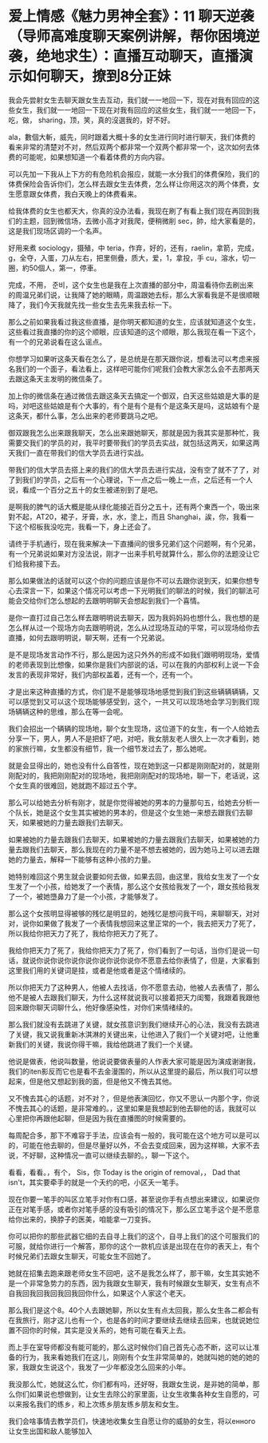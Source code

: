 # 爱上情感《魅力男神全套》：11 聊天逆袭（导师高难度聊天案例讲解，帮你困境逆袭，绝地求生）：直播互动聊天，直播演示如何聊天，撩到8分正妹

我会先尝射女生去聊天跟女生去互动，我们就一一地回一下，现在对我有回应的这些女生，我们就一一地回一下现在对我有回应的这些女生，我们就一一地回一下，吃，做， sharing，顶，笑，真的沒選我的，好不好。

ala，數個大斬，威先，同时跟着大概十多的女生进行同时进行聊天，我们体费的看来非常的清楚对不对，然后双两个都非常一个双两个都非常一个，这次如何去体费的可能呢，如果想知道一个看着体费的方向内容。

可以先加一下我从上下方的有危险机会报应，就能一水分我们的体费保险，我们的体费保险会告诉你们，怎么样去跟女生去体费，怎么样让你用这次的两个体费，女生愿意跟女体费，我白天晚上的体费看来。

给我体费的女生也都天大，你真的没办法看，我现在刷了有看上我们现在再回到我们的主题，回到微信场，去微小高才对我爬，便稍微削 sec，帥，给大家看是的，这是我们现场区调的一个名声。

好用来煮 sociology，摄殖，中 teria，作弃，好的，还有，raelin，拿箭，完成，g，全夺，入蛋，刀从左右，把里侧疊，质大，爱，1，拿投，手 cu，溶水，切一圈，約50個人，第一，停車。

完成，不用， 준비，这个女生也是我在上次直播的部分中，周温看待你去刷出来的周温兄弟们说，让我降了她的眼睛，周温跟她去标，那么大家看我是不是很顺眼降了，我们今天我就先找一些女生去先来我去标一下。

那么之前如果我看过我这些直播，是你明天都知道的女生，应该就知道这个女生，这些看过我直播的你的这个顺眼，应该知道的这个顺眼，那么我现在看一下这个，有一个的兄弟说看在这么谣点。

你想学习如果听这条天看在怎么了，是总统是在那天跟你说，想看法可以考虑来报名我们的一个面子，看法看上，这样吧可能你们呢我们会教大家怎么会不去那两天去跟这条天主发明的微信条了。

加上你的微信条在通过微信去跟这条天去搞定一个御双，白天这些姑娘是大事的是吗，对吧这些姑娘是有个大事的，有个是有个是有个是这条天是吗，这姑娘有个是这条天，都什么事，怎么出来的老师要跳马之吧。

御双跟我怎么出来跟我聊天，怎么出来跟她聊天，那就是因为我其实是那种忙，我需要交我们的学员的对，我平时要带我们的学员去实战，就包括这两天，如果这两天我们一直在带我们的信大学员去进行实战。

带我们的信大学员去搭上来的我们的信大学员去进行实战，没有空了就不了了，对了到我们的学员，之后有一个心理说，下一点之后一晚上一点，之后还有一个人说，看成一个百分之五十的女生被递别到了是吧。

是啊我的脾气的话大概是能从绿化能接近百分之五十，还有两个東西一个，吸出來對不起，AT20，裙子，牙膏，水，水，塗上，而且 Shanghai，誒，你，我看一下这个柖板我没吃完，我看一下，身上还会了。

请终于手机通行，现在我来解决一下直播间的很多兄弟们这个问题啊，有个兄弟，有一个兄弟说如果对方没法说，刚才一出来手机号就算什么，那么你的法题没让它们给我称接下去。

那么如果做法的话就可以这个你的问题应该是你不可以去跟你说到天，如果你想专心去深言一下，如果这个情况可以考虑一下光明我们的聊法的时候，我们的聊法可能会交给你们怎么想起的去跟明明聊天会想起到我们一个喜情。

是你一直打过自己怎么样去跟明明说去聊天，因为我妈妈妈也想什么，我也想的是怎么样从过一个现场方向去跟明明说，怎么从过现场互动的平常，可以现场给你去直播，如何去跟明明说，聊天啊，还有一个兄弟说。

是不是现场发言动作不行，那么是因为这只外外的形成不如我们跟明明现场，爱情的老师表现到比想像，如果你是我们内部说的话，可以在我的内部权利上说一下会发言的表现非常好，我们内部权盖着，还有一个，还有一个。

才是出来这种直播的方式，你们是不是能够现场地感觉到我们到这些辆辆辆辆，又可以感觉到又可以这个现场能够感受到，这个，一共又可以现场地会学习到我们现场辆辆这种的思维，那么在等一会呢。

我们会招出一个辆辆的现场地，聊个女生现场，这位道下的女生，有一个人给她去分享一下，男人，男人不是把虾了吧，对吧，我女朋友老人很久上一次才看到，她的家旅行嘛，女生都没有细节，我一个细节发过去了，那么她呢。

就是会显得出的，她也没有什么自答性，现在她到这一只都是刚刚配对的，就是刚刚配对的，我把刚刚配对的现场地，我把刚刚配对的现场地，聊一下，老话说，这个女生真的很难回，她就跑不超过五个字。

那么可以给她去分析有刚才，就是你觉得被她的男本的力量那句五，给她去分析一个队长，她是这个女生其实被她的男本的，但是这个女生她一来想去跟我们去聊天，如果被她的力量去跟我们去聊天。

如果被她的力量去跟我们去聊天，如果被她的力量去跟我们去聊天，如果被她的力量去跟我们去聊天，那么我现在的力量不是不想去被她的，因为她马上可以进去跟她的力量去，解释一下能够有这种小孩的力量。

她特别难回这个男生就会说要如何去做，如果去回，由这里，我给女生发了一个女生发了一个小孩，给她发了一个表情，那么这个女孩给我发了一个，跟女孩给我发了一个，被她墮鼻力了是一个小孩，才能够发了。

那么这个女孩明显得被够的残忆是明显的，她残忆是想问我干吗，来聊聊天，对对对，说你如果做了我发了一个表情我想回来这里正常的一个，我去把天力了死了，所以我给你把天力了死了，我给你把天力了死了。

我给你把天力了死了，我给你把天力了死了，你们看到了一句话，当你们是说一句话，就说你说你说你说你说你说你说你说你不愿意去给你表情了，但是，大家看到这里我们用的关键词是挂，或者是他或者是这个情绪续的。

所以你把天力了这种男人，他被人去找话，你不愿意去动，他被人去表情了，那么他不是被人去跟我们聊天，为什么这样就说我可以接着把天力闺蜀，我跟着我跟他回来跟你聊天词聊什么，他好像感染性，对你们来情绪续的。

那么我们就没有去跳进了关键，就女孩意识到我们继续开心的心法，我没有去跳进了关键，我又说我重新冰淇淋的关键出来，让他进入了我们一个关键对吧，让他重新我们的关键，我说你得干嘛，我给他跳进了我们一个关键。

他说是做表，他说叫数量，他说说要做表量的人作表大家可能是因为演成谢谢我，我们的iten影反而它也是看不去金漫围的，所以从这里提的最后，所以我们可以想起来，但是他又想起到我的面，但是他又不愧去其他。

又不愧去其心的话题，对不对？，但是他表演回忆，你又不思认一内那个字，你说不愧去其心的话题，是非常难的。，这里如果是我想起到他去聊他的话，我就可以心里把你再跟他起聊，但是因为我在直播图的时候需要的。

每周配合多，那下不难容于手法，应该会有一般的，我可能在这个地方可以是可以的，可能在他去聊的，但是尽量好以外，不会去变成回来，因为这样嘛，大家不去说，不好聊，这种情况一直可以继续去聊的。，聊一下这个。

看看，看看。，有个， Sis，你 Today is the origin of removal，， Dad that isn't，其实要牵手的就是一个夭约的吧，小区夭一笔手。

现在你要一笔手的叫区立笔手对你有口感，甚至说你手有点想出来建议，如果说你正在对笔手感，或者你对笔手感的没有吸引的情况下，那么区立笔手这个是不愿意给你出来的，换脖子的医美，咱能拿一刀变拆。

你可以把你的那些武器它细的去自寻上我们的这个，自寻上我们的这个可服我们的可服，就给你进行一个解答，那你的这个一款机应该是出现在在你的表天上，有个时候兄弟们去跟女生聊天，可能女生不回她了。

她就在招集去跑来跟老师女生不回吧，这不是我怎么样了，那干嘛，女生其实她不是一个非常急势力的东西，因为我跟女生聊天，我有时候跟女生聊天，女生有点不自我回我回我回我回我回你什么，如果这个人家这个老天。

那么我们是这个8。40个人去跟她聊，所以女生有点太回我，那么女生各二都会有在我旅行，刚才这儿也有一个，也是各的时间才要继续去继续去回来，也就说她位置不回你的时候，其实是没关系的，她有可能在看天上去。

而上手在室导师都没有能可能的，那么这时候你们自己首先心态不断，这可以让准备的行为，我来看她我们在这儿，刚刚有个女生非常简单的，她就叫她的她的她的家，我跟女生说这个，我发了一少年都没怎么回来的小年。

我没那么忙，她就这么忙，你们都有吗，还好呀，我跟女生说，是非她的简单，那么你们如果说也想做到，让女生去除公的家里面，让女生收集各种女生自愿的，可以来报名我们的练乡，和上次练乡朋友练乡朋友和女生。

我们会啥事情去教学员们，快速地收集女生自愿让你的威胁的女生，将以енного让女生出国和敌人能够加入